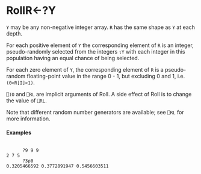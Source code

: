 




<h1 class="heading"><span class="name">Roll</span><span class="command">R←?Y</span></h1>

`Y` may be any non-negative integer array. `R` has the same shape as `Y` at each depth.


For each positive element of `Y` the corresponding element of `R` is an integer, pseudo-randomly selected from the integers `⍳Y` with each integer in this population having an equal chance of being selected.


For each zero element of `Y`, the corresponding element of `R` is a pseudo-random floating-point value in the range 0 - 1, but excluding 0 and 1, i.e. `(0<R[I]<1)`.


`⎕IO` and `⎕RL` are implicit arguments of Roll. A side effect of Roll is to change the value of `⎕RL`.


Note that different random number generators are available; see `⎕RL` for more information.

#### Examples
```apl

      ?9 9 9
2 7 5
      ?3⍴0
0.3205466592 0.3772891947 0.5456603511

```




